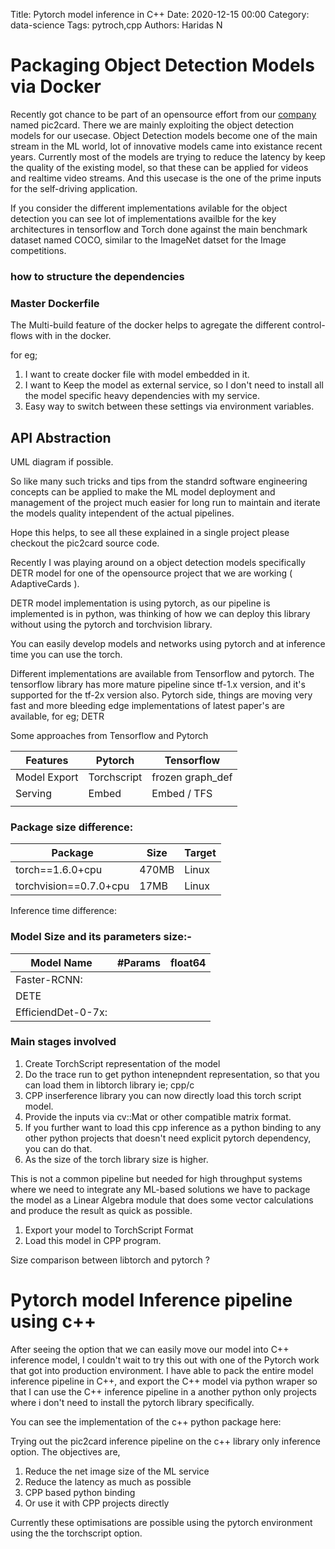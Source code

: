 Title: Pytorch model inference in C++
Date: 2020-12-15  00:00
Category: data-science
Tags: pytroch,cpp
Authors: Haridas N

# Packaging Object Detection Models via Docker

Recently got chance to be part of an opensource effort from our [company](Imaginea) named pic2card. There we are mainly exploiting the object detection models for our usecase. Object Detection models become one of the main stream in the ML world, lot of innovative models came into existance recent years. Currently most of the models are trying to reduce the latency by keep the quality of the existing model, so that these can be applied for videos and realtime video streams. And this usecase is the one of the prime inputs for the self-driving application.

If you consider the different implementations avilable for the object detection you can see lot of implementations availble for the key architectures in tensorflow and Torch done against the main benchmark dataset named COCO, similar to the ImageNet datset for the Image competitions.


### how to structure the dependencies


### Master Dockerfile

The Multi-build feature of the docker helps to agregate the different control-flows with in the docker.

for eg;

1. I want to create docker file with model embedded in it.
2. I want to Keep the model as external service, so I don't need to install all the model specific heavy dependencies with my service.
3. Easy way to switch between these settings via environment variables.


## API Abstraction

UML diagram if possible.


So like many such tricks and tips from the standrd software engineering concepts can be applied to make the ML model deployment and management of the project much easier for long run to maintain and iterate the models quality intependent of the actual pipelines.


Hope this helps, to see all these explained in a single project please checkout the pic2card source code.


Recently I was playing around on a object detection models specifically DETR model for one of the opensource project that we are working ( AdaptiveCards ).

DETR model implementation is using pytorch, as our pipeline is implemented is in python, was thinking of how we can deploy this library without using the pytorch and torchvision library.

You can easily develop models and networks using pytorch and at inference time you can use the torch.

Different implementations are available from Tensorflow and pytorch. The tensorflow library has more mature pipeline since tf-1.x version, and it's supported for the tf-2x version also. Pytorch side, things are moving very fast and more bleeding edge implementations of latest paper's are available, for eg; DETR

Some approaches from Tensorflow and Pytorch


| Features | Pytorch | Tensorflow |
| - | - | - |
| Model Export | Torchscript | frozen graph_def |
| Serving | Embed | Embed / TFS |
|   |   |   |

### Package size difference:


| Package | Size | Target |
| - | - | - |
| torch==1.6.0+cpu | 470MB | Linux |
| torchvision==0.7.0+cpu | 17MB | Linux |

Inference time difference:

### Model Size and its parameters size:-


| Model Name | #Params | float64 |
| - | - | - |
| Faster-RCNN: |   |   |
| DETE |   |   |
| EfficiendDet-0-7x: |   |   |

### Main stages involved

1. Create TorchScript representation of the model
2. Do the trace run to get python intenepndent representation, so that you can load them in libtorch library ie; cpp/c
3. CPP inserference library you can now directly load this torch script model.
4. Provide the inputs via cv::Mat or other compatible matrix format.
5. If you further want to load this cpp inference as a python binding to any other python projects that doesn't need explicit pytorch dependency, you can do that.
6. As the size of the torch library size is higher.

This is not a common pipeline but needed for high throughput systems where we need to integrate any ML-based solutions we have to package the model as a Linear Algebra module that does some vector calculations and produce the result as quick as possible.

1. Export your model to TorchScript Format
2. Load this model in CPP program.

Size comparison between libtorch and pytorch ?

# Pytorch model Inference pipeline using c++

After seeing the option that we can easily move our model into C++ inference model, I couldn't wait to try this out with one of the Pytorch work that got into production environment. I have able to pack the entire model inference pipeline in C++, and export the C++ model via python wraper so that I can use the C++ inference pipeline in a another python only projects where i don't need to install the pytorch library specifically.

You can see the implementation of the c++ python package here:


Trying out the pic2card inference pipeline on the c++ library only inference option. The objectives are,

1. Reduce the net image size of the ML service
2. Reduce the latency as much as possible
3. CPP based python binding
4. Or use it with CPP projects directly

Currently these optimisations are possible using the pytorch environment using the the torchscript option.
